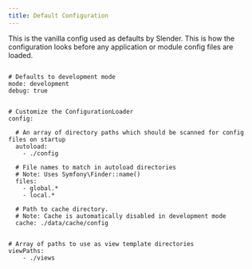 ```yaml
---
title: Default Configuration
---
```


This is the vanilla config used as defaults by Slender. This is how the configuration
looks before any application or module config files are loaded.

```

# Defaults to development mode
mode: development
debug: true


# Customize the ConfigurationLoader
config:

  # An array of directory paths which should be scanned for config files on startup
  autoload:
    - ./config

  # File names to match in autoload directories
  # Note: Uses Symfony\Finder::name()
  files:
    - global.*
    - local.*

  # Path to cache directory.
  # Note: Cache is automatically disabled in development mode
  cache: ./data/cache/config


# Array of paths to use as view template directories
viewPaths:
    - ./views



```
